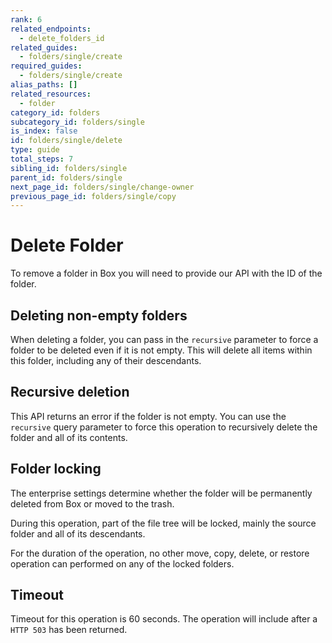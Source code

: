 ```yaml
---
rank: 6
related_endpoints:
  - delete_folders_id
related_guides:
  - folders/single/create
required_guides:
  - folders/single/create
alias_paths: []
related_resources:
  - folder
category_id: folders
subcategory_id: folders/single
is_index: false
id: folders/single/delete
type: guide
total_steps: 7
sibling_id: folders/single
parent_id: folders/single
next_page_id: folders/single/change-owner
previous_page_id: folders/single/copy
---
```


# Delete Folder

To remove a folder in Box you will need to provide our API with the ID of the
folder.

<Samples id='delete_folders_id' >

</Samples>

## Deleting non-empty folders

When deleting a folder, you can pass in the `recursive` parameter to
force a folder to be deleted even if it is not empty. This will delete all
items within this folder, including any of their descendants.

## Recursive deletion

This API returns an error if the folder is not empty. You
can use the `recursive` query parameter to force this
operation to recursively delete the folder and all of its
contents.

## Folder locking

The enterprise settings determine whether the folder will
be permanently deleted from Box or moved to the trash.

During this operation, part of the file tree will be locked, mainly
the source folder and all of its descendants.

For the duration of the operation, no other move, copy, delete, or restore
operation can performed on any of the locked folders.

## Timeout

Timeout for this operation is 60 seconds. The operation will include
after a `HTTP 503` has been returned.
